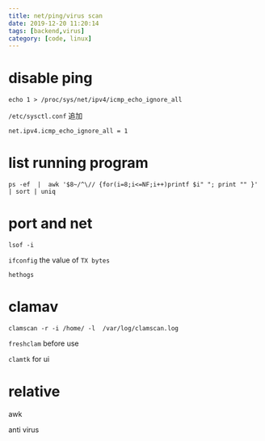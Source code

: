 ```yaml
---
title: net/ping/virus scan
date: 2019-12-20 11:20:14
tags: [backend,virus]
category: [code, linux]
---
```


# disable ping

`echo 1 > /proc/sys/net/ipv4/icmp_echo_ignore_all`

`/etc/sysctl.conf` 追加

`net.ipv4.icmp_echo_ignore_all = 1`

# list running program

`ps -ef  |  awk '$8~/^\// {for(i=8;i<=NF;i++)printf $i" "; print "" }' | sort | uniq`

# port and net

`lsof -i`

`ifconfig` the value of `TX bytes`

`hethogs`

# clamav

`clamscan -r -i /home/ -l  /var/log/clamscan.log`

`freshclam` before use

`clamtk` for ui

# relative

awk


anti virus


